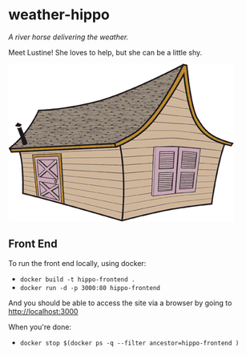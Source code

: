 # weather-hippo
_A river horse delivering the weather._

Meet Lustine!  She loves to help, but she can be a little shy.

![](frontend/images/house_open.gif)

## Front End
To run the front end locally, using docker:

* `docker build -t hippo-frontend .`
* `docker run -d -p 3000:80 hippo-frontend`

And you should be able to access the site via a browser by going to [http://localhost:3000](http://localhost:3000)

When you're done:

* `docker stop $(docker ps -q --filter ancestor=hippo-frontend )`